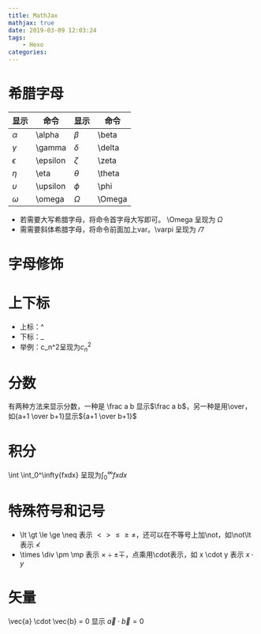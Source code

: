 ```yaml
---
title: MathJax
mathjax: true
date: 2019-03-09 12:03:24
tags:
    - Hexo
categories:
---
```


# 希腊字母

|显示|命令|显示|命令|
|--|--|--|--|
|$\alpha$|\alpha|$\beta$|\beta|
|$\gamma$|\gamma|$\delta$|\delta|
|$\epsilon$|\epsilon|$\zeta$|\zeta|
|$\eta$|\eta|$\theta$|\theta|
|$\upsilon$|\upsilon|$\phi$|\phi|
|$\omega$|\omega|$\Omega$|\Omega|

- 若需要大写希腊字母，将命令首字母大写即可。 \Omega 呈现为 $\Omega$
- 需需要斜体希腊字母，将命令前面加上var。\varpi 呈现为 $\varPi$

# 字母修饰

# 上下标

- 上标：^
- 下标：_
- 举例：c_n^2呈现为$c_n^2$

# 分数

有两种方法来显示分数，一种是 \frac a b 显示$\frac a b$，另一种是用\over，如{a+1 \over b+1}显示${a+1 \over b+1}$

# 积分

\int
    \int_0^\infty{fxdx} 呈现为$\int_0^\infty{fxdx}$

# 特殊符号和记号

- \lt \gt \le \ge \neq 表示 $\lt \gt \le \ge \neq$，还可以在不等号上加\not，如\not\lt 表示 $\not\lt$
- \times \div \pm \mp 表示 $\times \div \pm \mp$，点乘用\cdot表示，如 x \cdot y 表示 $x \cdot y$

# 矢量

\vec{a} \cdot \vec{b} = 0 显示 $\vec{a} \cdot \vec{b} = 0$